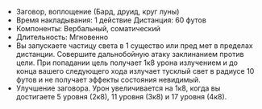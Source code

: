 * Заговор, воплощение (Бард, друид, круг луны) 
* Время накладывания: 1 действие Дистанция: 60 футов 
* Компоненты: Вербальный, соматический 
* Длительность: Мгновенно 
* Вы запускаете частицу света в 1 существо или пред мет в пределах дистанции. Совершите дальнобойную атаку заклинанием против цели. При попадании цель получает 1к8 урона излучением и до конца вашего следующего хода излучает тусклый свет в радиусе 10 футов и не получает эффекты состояния невидимый. 
* Улучшение заговора. Урон увеличивается на 1к8, когда вы достигаете 5 уровня (2к8), 11 уровня (3к8) и 17 уровня (4к8).